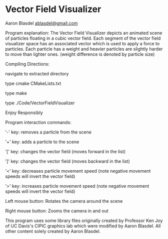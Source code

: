 Vector Field Visualizer
=====================

Aaron Blasdel
ablasdel@gmail.com

Program explanation:
The Vector Field Visualizer depicts an animated scene of particles floating in a cubic vector field. Each segment of the vector field visualizer space has an associated vector which is used to apply a force to particles. Each particle has a weight and heavier particles are slightly harder to move than lighter ones. (weight difference is denoted by particle size)

Compiling Directions:

navigate to extracted directory

type cmake CMakeLists.txt

type make

type ./Code/VectorFieldVisualizer

Enjoy Responsibly

Program interaction commands:

'-' key: removes a particle from the scene

'+' key: adds a particle to the scene

'[' key: changes the vector field (moves forward in the list)

']' key: changes the vector field (moves backward in the list)

'<' key: decreases particle movement speed (note negative movement speeds will invert the vector field)

'>' key: increases particle movement speed (note negative movement speeds will invert the vector field)

Left mouse button: Rotates the camera around the scene

Right mouse button: Zooms the camera in and out

This program uses some library files originally created by Professor Ken Joy of UC Davis's CIPIC graphics lab which were modified by Aaron Blasdel.
All other content solely created by Aaron Blasdel.
